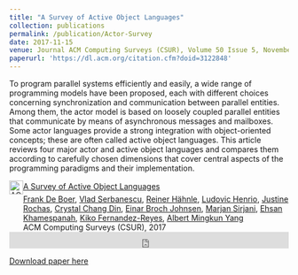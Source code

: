 ```yaml
---
title: "A Survey of Active Object Languages"
collection: publications
permalink: /publication/Actor-Survey
date: 2017-11-15
venue: Journal ACM Computing Surveys (CSUR), Volume 50 Issue 5, November 2017. Article No. 76
paperurl: 'https://dl.acm.org/citation.cfm?doid=3122848'
---
```



To program parallel systems efficiently and easily, a wide range of programming models have been proposed, each with different choices concerning synchronization and communication between parallel entities. Among them, the actor model is based on loosely coupled parallel entities that communicate by means of asynchronous messages and mailboxes. Some actor languages provide a strong integration with object-oriented concepts; these are often called active object languages. This article reviews four major actor and active object languages and compares them according to carefully chosen dimensions that cover central aspects of the programming paradigms and their implementation.

<div class="acmdlitem" id="item3122848"><img src="//dl.acm.org/images/oa.gif" width="25" height="25" border="0" alt="ACM DL Author-ize service" style="vertical-align:middle"/><a href="https://dl.acm.org/authorize?N675834" title="A Survey of Active Object Languages">A Survey of Active Object Languages</a><div style="margin-left:25px"><a href="http://dl.acm.org/author_page.cfm?id=81100652634" >Frank De Boer</a>, <a href="http://dl.acm.org/author_page.cfm?id=81550116256" >Vlad Serbanescu</a>, <a href="http://dl.acm.org/author_page.cfm?id=81452596948" >Reiner Hähnle</a>, <a href="http://dl.acm.org/author_page.cfm?id=81100660448" >Ludovic Henrio</a>, <a href="http://dl.acm.org/author_page.cfm?id=99658621307" >Justine Rochas</a>, <a href="http://dl.acm.org/author_page.cfm?id=81550330156" >Crystal Chang Din</a>, <a href="http://dl.acm.org/author_page.cfm?id=81100065363" >Einar Broch Johnsen</a>, <a href="http://dl.acm.org/author_page.cfm?id=81100534983" >Marjan Sirjani</a>, <a href="http://dl.acm.org/author_page.cfm?id=81453659090" >Ehsan Khamespanah</a>, <a href="http://dl.acm.org/author_page.cfm?id=99659211382" >Kiko Fernandez-Reyes</a>, <a href="http://dl.acm.org/author_page.cfm?id=99659178400" >Albert Mingkun Yang</a><br />ACM Computing Surveys (CSUR), 2017</div></div>
<div class="acmdlstat" id ="stats3122848"><iframe src="https://dl.acm.org/authorizestats?N675834" width="100%" height="30" scrolling="no" frameborder="0">frames are not supported</iframe></div>

[Download paper here](http://einarj.at.ifi.uio.no/Papers/deboer17csur.pdf)
